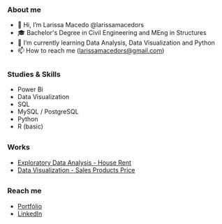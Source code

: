 ### About me

- 👋 Hi, I’m Larissa Macedo @larissamacedors
- 🎓 Bachelor's Degree in Civil Engineering and MEng in Structures 
- 📖 I’m currently learning Data Analysis, Data Visualization and Python
- 📫 How to reach me (larissamacedors@gmail.com)

##

### Studies & Skills

- Power Bi
- Data Visualization
- SQL
- MySQL / PostgreSQL
- Python
- R (basic)

##

### Works

- [Exploratory Data Analysis - House Rent](https://github.com/larissamacedors/EDA_rent)
- [Data Visualization - Sales Products Price]()

##

### Reach me 

- [Portfólio](https://sites.google.com/view/larissamacedo)
- [LinkedIn](https://linkedin.com/in/larissa-macedo-rosa-silva-98381b16a)


  
 
<!---
larissamacedors/larissamacedors is a ✨ special ✨ repository because its `README.md` (this file) appears on your GitHub profile.
You can click the Preview link to take a look at your changes.
--->
